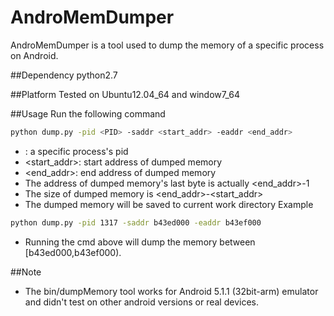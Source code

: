 # AndroMemDumper
AndroMemDumper is a tool used to dump the memory of a specific process on Android.

##Dependency
python2.7 

##Platform
Tested on Ubuntu12.04_64 and window7_64

##Usage
Run the following command<br>
```Bash
python dump.py -pid <PID> -saddr <start_addr> -eaddr <end_addr>
```
* <PID>: a specific process's pid
* <start_addr>: start address of dumped memory
* <end_addr>: end address of dumped memory
* The address of dumped memory's last byte is actually <end_addr>-1
* The size of dumped memory is <end_addr>-<start_addr>
* The dumped memory will be saved to current work directory
Example<br>
```Bash
python dump.py -pid 1317 -saddr b43ed000 -eaddr b43ef000
```
* Running the cmd above will dump the memory between [b43ed000,b43ef000).

##Note
* The bin/dumpMemory tool works for Android 5.1.1 (32bit-arm) emulator and didn't test on other android versions or real devices.
